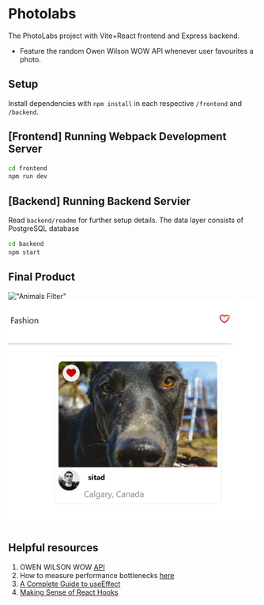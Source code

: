 # Photolabs
The PhotoLabs project with Vite+React frontend and Express backend.

* Feature the random Owen Wilson WOW API whenever user favourites a photo. 

## Setup

Install dependencies with `npm install` in each respective `/frontend` and `/backend`.

## [Frontend] Running Webpack Development Server

```sh
cd frontend
npm run dev 
```

## [Backend] Running Backend Servier

Read `backend/readme` for further setup details.
The data layer consists of PostgreSQL database
```sh
cd backend
npm start
```

## Final Product

!["Animals Filter"](https://github.com/missnhi/PhotoLabs/blob/main/docs/animals.png)
!["Notification of Favourites"](https://github.com/missnhi/PhotoLabs/blob/main/docs/likes-notif.png)

## Helpful resources
1. OWEN WILSON WOW [API](https://owen-wilson-wow-api.onrender.com/)
2. How to measure performance bottlenecks [here](https://legacy.reactjs.org/blog/2018/09/10/introducing-the-react-profiler.html#profiling-an-application)
3. [A Complete Guide to useEffect](https://overreacted.io/a-complete-guide-to-useeffect/)
4. [Making Sense of React Hooks](https://medium.com/@dan_abramov/making-sense-of-react-hooks-fdbde8803889)
